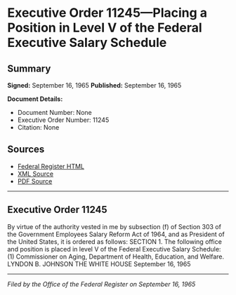 # Executive Order 11245—Placing a Position in Level V of the Federal Executive Salary Schedule

## Summary

**Signed:** September 16, 1965
**Published:** September 16, 1965

**Document Details:**
- Document Number: None
- Executive Order Number: 11245
- Citation: None

## Sources
- [Federal Register HTML](https://www.presidency.ucsb.edu/documents/executive-order-11245-placing-position-level-v-the-federal-executive-salary-schedule)
- [XML Source](None)
- [PDF Source](None)

---

## Executive Order 11245

By virtue of the authority vested in me by subsection (f) of Section 303 of the Government Employees Salary Reform Act of 1964, and as President of the United States, it is ordered as follows:
SECTION 1. The following office and position is placed in level V of the Federal Executive Salary Schedule:
    (1) Commissioner on Aging, Department of Health, Education, and Welfare.
LYNDON B. JOHNSON
THE WHITE HOUSE
September 16, 1965

---

*Filed by the Office of the Federal Register on September 16, 1965*
